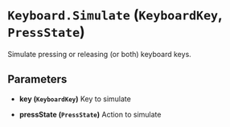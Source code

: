 # `Keyboard.Simulate` (`KeyboardKey`, `PressState`)


Simulate pressing or releasing (or both) keyboard keys.


## Parameters

* **key (`KeyboardKey`)** 
	Key to simulate

* **pressState (`PressState`)** 
	Action to simulate



